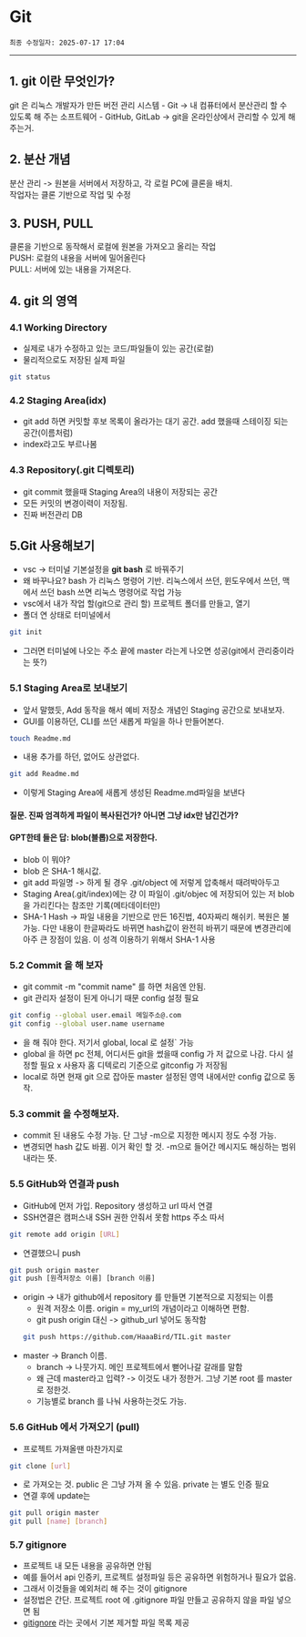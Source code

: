 # Git  
    최종 수정일자: 2025-07-17 17:04
---
## 1. git 이란 무엇인가? 
git 은 리눅스 개발자가 만든 버전 관리 시스템
    - Git -> 내 컴퓨터에서 분산관리 할 수 있도록 해 주는 소프트웨어
    - GitHub, GitLab -> git을 온라인상에서 관리할 수 있게 해 주는거.
## 2. 분산 개념
분산 관리 -> 원본을 서버에서 저장하고, 각 로컬 PC에 클론을 배치.  
작업자는 클론 기반으로 작업 및 수정  
## 3. PUSH, PULL  
클론을 기반으로 동작해서 로컬에 원본을 가져오고 올리는 작업  
PUSH: 로컬의 내용을 서버에 밀어올린다  
PULL: 서버에 있는 내용을 가져온다.  
## 4. git 의 영역
### 4.1 Working Directory 
- 실제로 내가 수정하고 있는 코드/파일들이 있는 공간(로컬)
- 물리적으로도 저장된 실제 파일
```bash
git status
```
### 4.2 Staging Area(idx)
- git add 하면 커밋할 후보 목록이 올라가는 대기 공간. add 했을때 스테이징 되는 공간(이름처럼)
- index라고도 부르나봄
### 4.3 Repository(.git 디렉토리)
- git commit 했을때 Staging Area의 내용이 저장되는 공간
- 모든 커밋의 변경이력이 저장됨.
- 진짜 버전관리 DB

## 5.Git 사용해보기
- vsc -> 터미널 기본설정을 **git bash** 로 바꿔주기
- 왜 바꾸나요? bash 가 리눅스 명령어 기반. 리눅스에서 쓰던, 윈도우에서 쓰던, 맥에서 쓰던 bash 쓰면 리눅스 명령어로 작업 가능
- vsc에서 내가 작업 할(git으로 관리 할) 프로젝트 폴더를 만들고, 열기
- 폴더 연 상태로 터미널에서
```bash
git init
```
- 그러면 터미널에 나오는 주소 끝에 master 라는게 나오면 성공(git에서 관리중이라는 뜻?)
### 5.1 Staging Area로 보내보기
- 앞서 말했듯, Add 동작을 해서 예비 저장소 개념인 Staging 공간으로 보내보자.
- GUI를 이용하던, CLI를 쓰던 새롭게 파일을 하나 만들어본다. 
```bash
touch Readme.md
```
- 내용 추가를 하던, 없어도 상관없다. 
```bash
git add Readme.md
```
- 이렇게 Staging Area에 새롭게 생성된 Readme.md파일을 보낸다

#### 질문. 진짜 엄격하게 파일이 복사된건가? 아니면 그냥 idx만 남긴건가? 
#### GPT한테 들은 답: blob(블롭)으로 저장한다.
- blob 이 뭐야? 
- blob 은 SHA-1 해시값.
- git add 파일명 -> 하게 될 경우 .git/object 에 저렇게 압축해서 때려박아두고
- Staging Area(.git/index)에는 걍 이 파일이 .git/objec 에 저장되어 있는 저 blob을 가리킨다는 참조만 기록(메타데이터만)
- SHA-1 Hash -> 파일 내용을 기반으로 만든 16진법, 40자짜리 해쉬키. 복원은 불가능. 다만 내용이 한글짜라도 바뀌면 hash값이 완전히 바뀌기 때문에 변경관리에 아주 큰 장점이 있음. 이 성격 이용하기 위해서 SHA-1 사용
### 5.2 Commit 을 해 보자
- git commit -m "commit name" 를 하면 처음엔 안됨. 
- git 관리자 설정이 된게 아니기 때문 config 설정 필요
```bash
git config --global user.email 메일주소@.com
git config --global user.name username
```
- 을 해 줘야 한다. 저기서 global, local 로 설정` 가능
- global 을 하면 pc 전체, 어디서든 git을 썼을때 config 가 저 값으로 나감. 다시 설정할 필요 x 사용자 홈 디텍로리 기준으로 gitconfig 가 저장됨
- local로 하면 현재 git 으로 잡아둔 master 설정된 영역 내에서만 config 값으로 동작. 
### 5.3 commit 을 수정해보자.
- commit 된 내용도 수정 가능. 단 그냥 -m으로 지정한 메시지 정도 수정 가능. 
- 변경되면 hash 값도 바뀜. 이거 확인 할 것. -m으로 들어간 메시지도 해싱하는 범위내라는 뜻.
### 5.5 GitHub와 연결과 push
- GitHub에 먼저 가입. Repository 생성하고 url 따서 연결
- SSH연결은 캠퍼스내 SSH 권한 안줘서 못함 https 주소 따서
```bash
git remote add origin [URL]
```
- 연결했으니 push
```bash
git push origin master
git push [원격저장소 이름] [branch 이름]
```
 - origin -> 내가 github에서 repository 를 만들면 기본적으로 지정되는 이름
    - 원격 저장소 이름. origin = my_url의 개념이라고 이해하면 편함. 
    - git push origin 대신 -> github_url 넣어도 동작함
    ```bash
    git push https://github.com/HaaaBird/TIL.git master
    ```
 - master -> Branch 이름. 
    - branch -> 나뭇가지. 메인 프로젝트에서 뻗어나갈 갈래를 말함
    - 왜 근데 master라고 입력? -> 이것도 내가 정한거. 그냥 기본 root 를 master로 정한것.
    - 기능별로 branch 를 나눠 사용하는것도 가능.
### 5.6 GitHub 에서 가져오기 (pull)
- 프로젝트 가져올땐 마찬가지로
```bash
git clone [url]
```
- 로 가져오는 것. public 은 그냥 가져 올 수 있음. private 는 별도 인증 필요
- 연결 후에 update는
```bash
git pull origin master
git pull [name] [branch]
```
### 5.7 gitignore
- 프로젝트 내 모든 내용을 공유하면 안됨
- 예를 들어서 api 인증키, 프로젝트 설정파일 등은 공유하면 위험하거나 필요가 없음.
- 그래서 이것들을 예외처리 해 주는 것이 gitignore
- 설정법은 간단. 프로젝트 root 에 .gitignore 파일 만들고 공유하지 않을 파일 넣으면 됨
- [gitignore](www.gitignore.io) 라는 곳에서 기본 제거할 파일 목록 제공
